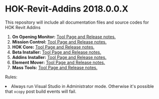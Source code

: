 HOK-Revit-Addins 2018.0.0.X
================

This repository will include all documentation files and source codes for HOK Revit Addins

1. <b>On Opening Monitor:</b> [Tool Page and Release notes.](https://github.com/HOKGroup/HOK-Revit-Addins/tree/master/Utility%20Tools/src/HOK.FileOnpeningMonitor)
2. <b>Mission Control:</b> [Tool Page and Release notes.](https://github.com/HOKGroup/HOK-Revit-Addins/blob/master/Project%20Monitor/src/HOK.MissionControl/README.md)
3. <b>HOK Core:</b> [Tool Page and Release notes.](https://github.com/HOKGroup/HOK-Revit-Addins/blob/master/HOK.Core/README.md) 
4. <b>Beta Installer:</b> [Tool Page and Release notes.](https://github.com/HOKGroup/HOK-Revit-Addins/blob/master/HOK%20Beta%20Tools/README.md)
5. <b>Addins Installer:</b> [Tool Page and Release notes.](https://github.com/HOKGroup/HOK-Revit-Addins/tree/master/HOK%20AddIns%20Installer/README.md)
6. <b>Element Mover:</b> [Tool Page and Release notes.](https://github.com/HOKGroup/HOK-Revit-Addins/blob/master/Utility%20Tools/src/HOK.ElementMover/Readme.md)
6. <b>Mass Tools:</b> [Tool Page and Release notes.](https://github.com/HOKGroup/HOK-Revit-Addins/blob/master/Mass%20Tools/README.MD)

Rules: 
<li> Always run Visual Studio in Administrator mode. Otherwise it's possible that <code>xcopy</code> post build events will fail.
